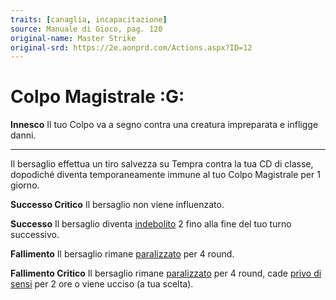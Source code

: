 ```yaml
---
traits: [canaglia, incapacitazione]
source: Manuale di Gioco, pag. 120
original-name: Master Strike
original-srd: https://2e.aonprd.com/Actions.aspx?ID=12
---
```


# Colpo Magistrale :G:

**Innesco** Il tuo Colpo va a segno contra una creatura impreparata e infligge
danni.

---

Il bersaglio effettua un tiro salvezza su Tempra contra la tua CD di classe,
dopodiché diventa temporaneamente immune al tuo Colpo Magistrale per 1 giorno.

**Successo Critico** Il bersaglio non viene influenzato.

**Successo** Il bersaglio diventa [indebolito](/condizioni/indebolito) 2 fino
alla fine del tuo turno successivo.

**Fallimento** Il bersaglio rimane [paralizzato](/condizioni/paralizzato) per 4
round.

**Fallimento Critico** Il bersaglio rimane
[paralizzato](/condizioni/paralizzato) per 4 round, cade
[privo di sensi](/condizioni/privo-di-sensi) per 2 ore o viene ucciso (a tua
scelta).
